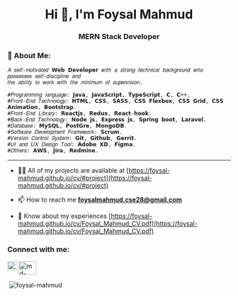 <h1 align="center">Hi 👋, I'm Foysal Mahmud</h1>
<h3 align="center">MERN Stack Developer</h3>

<h3 align="left"> 🌱 About Me: </h3>

    𝐴 𝑠𝑒𝑙𝑓-𝑚𝑜𝑡𝑖𝑣𝑎𝑡𝑒𝑑 𝗪𝗲𝗯 𝗗𝗲𝘃𝗲𝗹𝗼𝗽𝗲𝗿 𝑤𝑖𝑡ℎ 𝑎 𝑠𝑡𝑟𝑜𝑛𝑔 𝑡𝑒𝑐ℎ𝑛𝑖𝑐𝑎𝑙 𝑏𝑎𝑐𝑘𝑔𝑟𝑜𝑢𝑛𝑑 𝑤ℎ𝑜 𝑝𝑜𝑠𝑠𝑒𝑠𝑠𝑒𝑠 𝑠𝑒𝑙𝑓-𝑑𝑖𝑠𝑐𝑖𝑝𝑙𝑖𝑛𝑒 𝑎𝑛𝑑 
    𝑡ℎ𝑒 𝑎𝑏𝑖𝑙𝑖𝑡𝑦 𝑡𝑜 𝑤𝑜𝑟𝑘 𝑤𝑖𝑡ℎ 𝑡ℎ𝑒 𝑚𝑖𝑛𝑖𝑚𝑢𝑚 𝑜𝑓 𝑠𝑢𝑝𝑒𝑟𝑣𝑖𝑠𝑖𝑜𝑛.

    #𝑃𝑟𝑜𝑔𝑟𝑎𝑚𝑚𝑖𝑛𝑔 𝑙𝑎𝑛𝑔𝑢𝑎𝑔𝑒: 𝗝𝗮𝘃𝗮, 𝗝𝗮𝘃𝗮𝗦𝗰𝗿𝗶𝗽𝘁, 𝗧𝘆𝗽𝗲𝗦𝗰𝗿𝗶𝗽𝘁, 𝗖, 𝗖++. 
    #𝐹𝑟𝑜𝑛𝑡-𝐸𝑛𝑑 𝑇𝑒𝑐ℎ𝑛𝑜𝑙𝑜𝑔𝑦: 𝗛𝗧𝗠𝗟, 𝗖𝗦𝗦, 𝗦𝗔𝗦𝗦, 𝗖𝗦𝗦 𝗙𝗹𝗲𝘅𝗯𝗼𝘅, 𝗖𝗦𝗦 𝗚𝗿𝗶𝗱, 𝗖𝗦𝗦 𝗔𝗻𝗶𝗺𝗮𝘁𝗶𝗼𝗻, 𝗕𝗼𝗼𝘁𝘀𝘁𝗿𝗮𝗽.
    #𝐹𝑟𝑜𝑛𝑡-𝐸𝑛𝑑 𝐿𝑖𝑏𝑟𝑎𝑟𝑦: 𝗥𝗲𝗮𝗰𝘁𝗷𝘀, 𝗥𝗲𝗱𝘂𝘅, 𝗥𝗲𝗮𝗰𝘁-𝗵𝗼𝗼𝗸.
    #𝐵𝑎𝑐𝑘-𝐸𝑛𝑑 𝑇𝑒𝑐ℎ𝑛𝑜𝑙𝑜𝑔𝑦: 𝗡𝗼𝗱𝗲 𝗷𝘀, 𝗘𝘅𝗽𝗿𝗲𝘀𝘀 𝗷𝘀, 𝗦𝗽𝗿𝗶𝗻𝗴 𝗯𝗼𝗼𝘁, 𝗟𝗮𝗿𝗮𝘃𝗲𝗹.
    #𝐷𝑎𝑡𝑎𝑏𝑎𝑠𝑒: 𝗠𝘆𝗦𝗤𝗟, 𝗣𝗼𝘀𝘁𝗚𝗿𝗲, 𝗠𝗼𝗻𝗴𝗼𝗗𝗕.
    #𝑆𝑜𝑓𝑡𝑤𝑎𝑟𝑒 𝐷𝑒𝑣𝑒𝑙𝑜𝑝𝑚𝑒𝑛𝑡 𝐹𝑟𝑎𝑚𝑒𝑤𝑜𝑟𝑘: 𝗦𝗰𝗿𝘂𝗺.
    #𝑉𝑒𝑟𝑠𝑖𝑜𝑛 𝐶𝑜𝑛𝑡𝑟𝑜𝑙 𝑆𝑦𝑠𝑡𝑒𝑚: 𝗚𝗶𝘁, 𝗚𝗶𝘁𝗵𝘂𝗯, 𝗚𝗲𝗿𝗿𝗶𝘁.
    #𝑈𝐼 𝑎𝑛𝑑 𝑈𝑋 𝐷𝑒𝑠𝑖𝑔𝑛 𝑇𝑜𝑜𝑙: 𝗔𝗱𝗼𝗯𝗲 𝗫𝗗, 𝗙𝗶𝗴𝗺𝗮.
    #𝑂𝑡ℎ𝑒𝑟𝑠: 𝗔𝗪𝗦, 𝗝𝗶𝗿𝗮, 𝗥𝗲𝗱𝗺𝗶𝗻𝗲.
    
------------------------------------------------------------------

- 👨‍💻 All of my projects are available at [https://foysal-mahmud.github.io/cv/#project](https://foysal-mahmud.github.io/cv/#project)

- 📫 How to reach me **foysalmahmud.cse28@gmail.com**

- 📄 Know about my experiences [https://foysal-mahmud.github.io/cv/Foysal_Mahmud_CV.pdf](https://foysal-mahmud.github.io/cv/Foysal_Mahmud_CV.pdf)

<h3 align="left">Connect with me:</h3>
<p align="left">
  <a target="_blank" href="mailto:foysalmahmud.cse28@gmail.com">
  <img align="left" alt="Gmail" width="22px" src="https://cdn.jsdelivr.net/npm/simple-icons@v3/icons/gmail.svg" />
</a>
<a href="https://linkedin.com/in/md-foysal-mahmud" target="blank"><img align="center" src="https://cdn.jsdelivr.net/npm/simple-icons@3.0.1/icons/linkedin.svg" alt="md-foysal-mahmud" height="30" width="40" /></a>
  
</p>

<p>&nbsp;<img align="center" src="https://github-readme-stats.vercel.app/api?username=foysal-mahmud&show_icons=true&locale=en" alt="foysal-mahmud" /></p>
